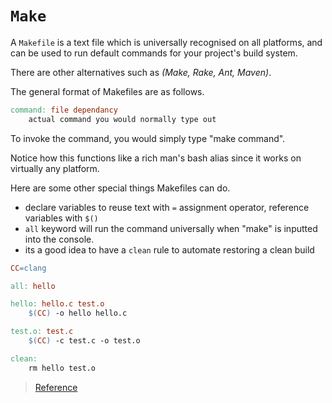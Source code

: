 # `Make`

A `Makefile` is a text file which is universally recognised on all platforms, and can be used to run default commands for your project's build system.  

There are other alternatives such as *(Make, Rake, Ant, Maven)*.   

The general format of Makefiles are as follows.

```Makefile
command: file dependancy
    actual command you would normally type out
```

To invoke the command, you would simply type "make command".   

Notice how this functions like a rich man's bash alias since it works on virtually any platform.  

Here are some other special things Makefiles can do.

* declare variables to reuse text with `=` assignment operator, reference variables with `$()`
* `all` keyword will run the command universally when "make" is inputted into the console.
* its a good idea to have a `clean` rule to automate restoring a clean build 

```Makefile
CC=clang

all: hello

hello: hello.c test.o
    $(CC) -o hello hello.c

test.o: test.c
    $(CC) -c test.c -o test.o

clean:
    rm hello test.o
```

> [Reference](https://makefiletutorial.com/)
